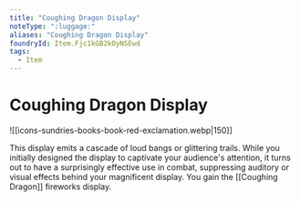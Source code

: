 ```yaml
---
title: "Coughing Dragon Display"
noteType: ":luggage:"
aliases: "Coughing Dragon Display"
foundryId: Item.Fjc1kGB2kOyNSEwd
tags:
  - Item
---
```


# Coughing Dragon Display
![[icons-sundries-books-book-red-exclamation.webp|150]]

This display emits a cascade of loud bangs or glittering trails. While you initially designed the display to captivate your audience's attention, it turns out to have a surprisingly effective use in combat, suppressing auditory or visual effects behind your magnificent display. You gain the [[Coughing Dragon]] fireworks display.
